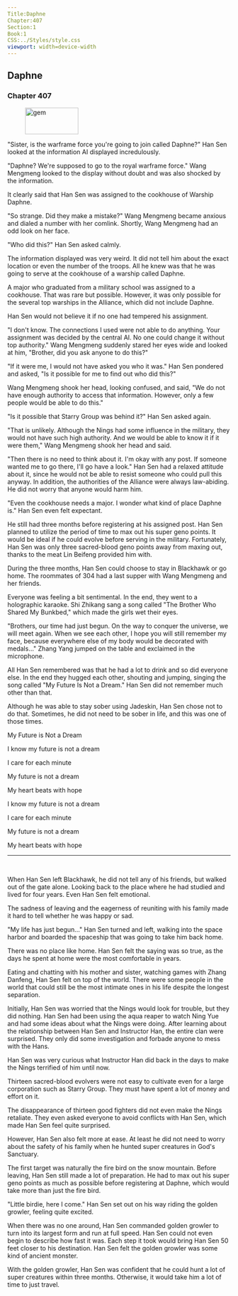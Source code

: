 ```yaml
---
Title:Daphne 
Chapter:407 
Section:1 
Book:1 
CSS:../Styles/style.css 
viewport: width=device-width
---
```

  
## Daphne
### Chapter 407
  
<figure>
	<img src="../Images/gem.gif" alt="gem" id="gem" width="120" height="60" />
</figure>
  

  
"Sister, is the warframe force you're going to join called Daphne?" Han Sen looked at the information AI displayed incredulously.

"Daphne? We're supposed to go to the royal warframe force." Wang Mengmeng looked to the display without doubt and was also shocked by the information.

It clearly said that Han Sen was assigned to the cookhouse of Warship Daphne.

"So strange. Did they make a mistake?" Wang Mengmeng became anxious and dialed a number with her comlink. Shortly, Wang Mengmeng had an odd look on her face.

"Who did this?" Han Sen asked calmly.

The information displayed was very weird. It did not tell him about the exact location or even the number of the troops. All he knew was that he was going to serve at the cookhouse of a warship called Daphne.

A major who graduated from a military school was assigned to a cookhouse. That was rare but possible. However, it was only possible for the several top warships in the Alliance, which did not include Daphne.

Han Sen would not believe it if no one had tempered his assignment.

"I don't know. The connections I used were not able to do anything. Your assignment was decided by the central AI. No one could change it without top authority." Wang Mengmeng suddenly stared her eyes wide and looked at him, "Brother, did you ask anyone to do this?"

"If it were me, I would not have asked you who it was." Han Sen pondered and asked, "Is it possible for me to find out who did this?"

Wang Mengmeng shook her head, looking confused, and said, "We do not have enough authority to access that information. However, only a few people would be able to do this."

"Is it possible that Starry Group was behind it?" Han Sen asked again.

"That is unlikely. Although the Nings had some influence in the military, they would not have such high authority. And we would be able to know it if it were them," Wang Mengmeng shook her head and said.

"Then there is no need to think about it. I'm okay with any post. If someone wanted me to go there, I'll go have a look." Han Sen had a relaxed attitude about it, since he would not be able to resist someone who could pull this anyway. In addition, the authorities of the Alliance were always law-abiding. He did not worry that anyone would harm him.

"Even the cookhouse needs a major. I wonder what kind of place Daphne is." Han Sen even felt expectant.

He still had three months before registering at his assigned post. Han Sen planned to utilize the period of time to max out his super geno points. It would be ideal if he could evolve before serving in the military. Fortunately, Han Sen was only three sacred-blood geno points away from maxing out, thanks to the meat Lin Beifeng provided him with.

During the three months, Han Sen could choose to stay in Blackhawk or go home. The roommates of 304 had a last supper with Wang Mengmeng and her friends.

Everyone was feeling a bit sentimental. In the end, they went to a holographic karaoke. Shi Zhikang sang a song called "The Brother Who Shared My Bunkbed," which made the girls wet their eyes.

"Brothers, our time had just begun. On the way to conquer the universe, we will meet again. When we see each other, I hope you will still remember my face, because everywhere else of my body would be decorated with medals…" Zhang Yang jumped on the table and exclaimed in the microphone.

All Han Sen remembered was that he had a lot to drink and so did everyone else. In the end they hugged each other, shouting and jumping, singing the song called "My Future Is Not a Dream." Han Sen did not remember much other than that.

Although he was able to stay sober using Jadeskin, Han Sen chose not to do that. Sometimes, he did not need to be sober in life, and this was one of those times.

<div class="article">
    <p class="title">My Future is Not a Dream</p>
    <p>I know my future is not a dream</p>
    <p>I care for each minute</p>
    <p>My future is not a dream</p>
    <p>My heart beats with hope</p>
    <p>I know my future is not a dream</p>
    <p>I care for each minute</p>
    <p>My future is not a dream</p>
    <p>My heart beats with hope</p>
</div
<br>

*****

<br>

When Han Sen left Blackhawk, he did not tell any of his friends, but walked out of the gate alone. Looking back to the place where he had studied and lived for four years. Even Han Sen felt emotional.

The sadness of leaving and the eagerness of reuniting with his family made it hard to tell whether he was happy or sad.

"My life has just begun…" Han Sen turned and left, walking into the space harbor and boarded the spaceship that was going to take him back home.

There was no place like home. Han Sen felt the saying was so true, as the days he spent at home were the most comfortable in years.

Eating and chatting with his mother and sister, watching games with Zhang Danfeng, Han Sen felt on top of the world. There were some people in the world that could still be the most intimate ones in his life despite the longest separation.

Initially, Han Sen was worried that the Nings would look for trouble, but they did nothing. Han Sen had been using the aqua reaper to watch Ning Yue and had some ideas about what the Nings were doing. After learning about the relationship between Han Sen and Instructor Han, the entire clan were surprised. They only did some investigation and forbade anyone to mess with the Hans.

Han Sen was very curious what Instructor Han did back in the days to make the Nings terrified of him until now.

Thirteen sacred-blood evolvers were not easy to cultivate even for a large corporation such as Starry Group. They must have spent a lot of money and effort on it.

The disappearance of thirteen good fighters did not even make the Nings retaliate. They even asked everyone to avoid conflicts with Han Sen, which made Han Sen feel quite surprised.

However, Han Sen also felt more at ease. At least he did not need to worry about the safety of his family when he hunted super creatures in God's Sanctuary.

The first target was naturally the fire bird on the snow mountain. Before leaving, Han Sen still made a lot of preparation. He had to max out his super geno points as much as possible before registering at Daphne, which would take more than just the fire bird.

"Little birdie, here I come." Han Sen set out on his way riding the golden growler, feeling quite excited.

When there was no one around, Han Sen commanded golden growler to turn into its largest form and run at full speed. Han Sen could not even begin to describe how fast it was. Each step it took would bring Han Sen 50 feet closer to his destination. Han Sen felt the golden growler was some kind of ancient monster.

With the golden growler, Han Sen was confident that he could hunt a lot of super creatures within three months. Otherwise, it would take him a lot of time to just travel.